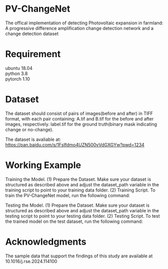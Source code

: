 # PV-ChangeNet
The offical implementation of detecting Photovoltaic expansion in farmland: A progressive difference amplification change detection network and a change detection dataset

# Requirement
ubuntu 18.04 <br>
python 3.8<br>
pytorch 1.10<br>

# Dataset
The dataset should consist of pairs of images(before and after) in TIFF format, with each pair containing: A.tif and B.tif for the before and after images, respectively. label.tif for the ground truth(binary mask indicating change or no-change).

The dataset is avaliable at: https://pan.baidu.com/s/1FsIfdmo4UZN500vVdGXGYw?pwd=1234

# Working Example
Training the Model.
(1) Prepare the Dataset. Make sure your dataset is structured as described above and adjust the dataset_path variable in the training script to point to your training data folder. (2) Training Script. To train the PV-ChangeNet model, run the following command:

Testing the Model.
(1) Prepare the Dataset. Make sure your dataset is structured as described above and adjust the dataset_path variable in the testing script to point to your testing data folder. (2) Testing Script. To test the trained model on the test dataset, run the following command:

# Acknowledgments
The sample data that support the findings of this study are available at 10.1016/j.rse.2024.114100

